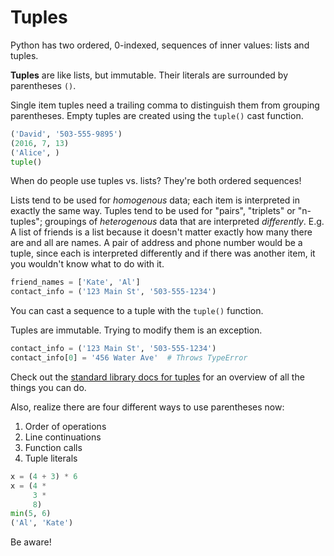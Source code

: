 # Tuples

Python has two ordered, 0-indexed, sequences of inner values: lists and tuples.

**Tuples** are like lists, but immutable.
Their literals are surrounded by parentheses `()`.

Single item tuples need a trailing comma to distinguish them from grouping parentheses.
Empty tuples are created using the `tuple()` cast function.

```py
('David', '503-555-9895')
(2016, 7, 13)
('Alice', )
tuple()
```

When do people use tuples vs. lists?
They're both ordered sequences!

Lists tend to be used for _homogenous_ data; each item is interpreted in exactly the same way.
Tuples tend to be used for "pairs", "triplets" or "n-tuples"; groupings of _heterogenous_ data that are interpreted _differently_.
E.g. A list of friends is a list because it doesn't matter exactly how many there are and all are names. A pair of address and phone number would be a tuple, since each is interpreted differently and if there was another item, it you wouldn't know what to do with it.

```py
friend_names = ['Kate', 'Al']
contact_info = ('123 Main St', '503-555-1234')
```

You can cast a sequence to a tuple with the `tuple()` function.

Tuples are immutable.
Trying to modify them is an exception.

```py
contact_info = ('123 Main St', '503-555-1234')
contact_info[0] = '456 Water Ave'  # Throws TypeError
```

Check out the [standard library docs for tuples](https://docs.python.org/3/library/stdtypes.html#sequence-types-list-tuple-range) for an overview of all the things you can do.

Also, realize there are four different ways to use parentheses now:

1. Order of operations
1. Line continuations
1. Function calls
1. Tuple literals

```py
x = (4 + 3) * 6
x = (4 *
     3 *
     8)
min(5, 6)
('Al', 'Kate')
```

Be aware!
